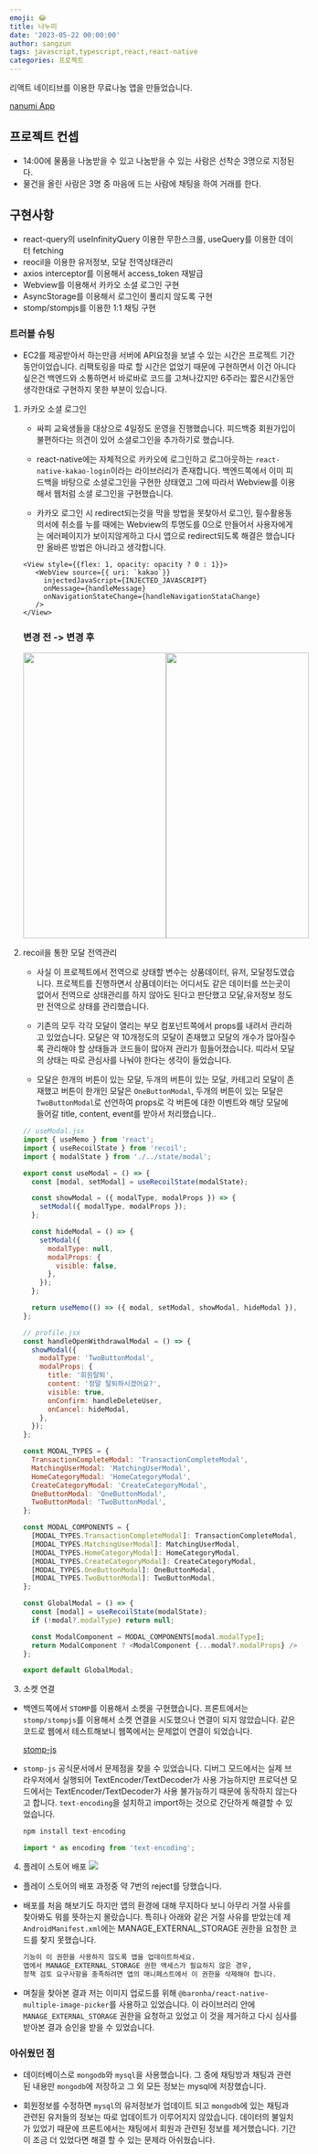 ```yaml
---
emoji: 😂
title: 나누미
date: '2023-05-22 00:00:00'
author: sangzun
tags: javascript,typescript,react,react-native
categories: 프로젝트
---
```


리액트 네이티브를 이용한 무료나눔 앱을 만들었습니다.

[nanumi App](https://play.google.com/store/apps/details?id=com.nanumimobile)

## 프로젝트 컨셉

- 14:00에 물품을 나눔받을 수 있고 나눔받을 수 있는 사람은 선착순 3명으로 지정된다.
- 물건을 올린 사람은 3명 중 마음에 드는 사람에 채팅을 하여 거래를 한다.

## 구현사항

- react-query의 useInfinityQuery 이용한 무한스크롤, useQuery를 이용한 데이터 fetching
- reocil을 이용한 유저정보, 모달 전역상태관리
- axios interceptor를 이용해서 access_token 재발급
- Webview를 이용해서 카카오 소셜 로그인 구현
- AsyncStorage를 이용해서 로그인이 풀리지 않도록 구현
- stomp/stompjs를 이용한 1:1 채팅 구현

### 트러블 슈팅

- EC2를 제공받아서 하는만큼 서버에 API요청을 보낼 수 있는 시간은 프로젝트 기간동안이었습니다. 리팩토링을 따로 할 시간은 없었기 때문에 구현하면서 이건 아니다 싶은건 백엔드와 소통하면서 바로바로 코드를 고쳐나갔지만 6주라는 짧은시간동안 생각한대로 구현하지 못한 부분이 있습니다.

1. 카카오 소셜 로그인

   - 싸피 교육생들을 대상으로 4일정도 운영을 진행했습니다. 피드백중 회원가입이 불편하다는 의견이 있어 소셜로그인을 추가하기로 했습니다.

   - react-native에는 자체적으로 카카오에 로그인하고 로그아웃하는 `react-native-kakao-login`이라는 라이브러리가 존재합니다. 백엔드쪽에서 이미 피드백을 바탕으로 소셜로그인을 구현한 상태였고 그에 따라서 Webview를 이용해서 웹처럼 소셜 로그인을 구현했습니다.

   - 카카오 로그인 시 redirect되는것을 막을 방법을 못찾아서 로그인, 필수활용동의서에 취소를 누를 때에는 Webview의 투명도를 0으로 만들어서 사용자에게는 에러페이지가 보이지않게하고 다시 앱으로 redirect되도록 해결은 했습니다만 올바른 방법은 아니라고 생각합니다.

   ```javacsript
   <View style={{flex: 1, opacity: opacity ? 0 : 1}}>
      <WebView source={{ uri: `kakao`}}
        injectedJavaScript={INJECTED_JAVASCRIPT}
        onMessage={handleMessage}
        onNavigationStateChange={handleNavigationStataChange}
      />
   </View>
   ```

   ### 변경 전 -> 변경 후

   <div style="display:flex">
      <img src="/nanumi_kakao_visible.gif" width="250" height="500" />
      <img src="/nanumi_kakao_novisible.gif" width="250" height="500" />
   </div>

2. recoil을 통한 모달 전역관리

   - 사실 이 프로젝트에서 전역으로 상태할 변수는 상품데이터, 유저, 모달정도였습니다. 프로젝트를 진행하면서 상품데이터는 어디서도 같은 데이터를 쓰는곳이 없어서 전역으로 상태관리를 하지 않아도 된다고 판단했고 모달,유저정보 정도만 전역으로 상태를 관리했습니다.

   - 기존의 모두 각각 모달이 열리는 부모 컴포넌트쪽에서 props를 내려서 관리하고 있었습니다. 모달은 약 10개정도의 모달이 존재했고 모달의 개수가 많아질수록 관리해야 할 상태들과 코드들이 많아져 관리가 힘들어졌습니다. 띠라서 모달의 상태는 따로 관심사를 나눠야 한다는 생각이 들었습니다.

   - 모달은 한개의 버튼이 있는 모달, 두개의 버튼이 있는 모달, 카테고리 모달이 존재했고 버튼이 한개인 모달은 `OneButtonModal`, 두개의 버튼이 있는 모달은 `TwoButtonModal`로 선언하여 props로 각 버튼에 대한 이벤트와 해당 모달에 들어갈 title, content, event를 받아서 처리했습니다..

   ```javascript
   // useModal.jsx
   import { useMemo } from 'react';
   import { useRecoilState } from 'recoil';
   import { modalState } from './../state/modal';

   export const useModal = () => {
     const [modal, setModal] = useRecoilState(modalState);

     const showModal = ({ modalType, modalProps }) => {
       setModal({ modalType, modalProps });
     };

     const hideModal = () => {
       setModal({
         modalType: null,
         modalProps: {
           visible: false,
         },
       });
     };

     return useMemo(() => ({ modal, setModal, showModal, hideModal }), [modal, setModal]);
   };
   ```

   ```javascript
   // profile.jsx
   const handleOpenWithdrawalModal = () => {
     showModal({
       modalType: 'TwoButtonModal',
       modalProps: {
         title: '회원탈퇴',
         content: '정말 탈퇴하시겠어요?',
         visible: true,
         onConfirm: handleDeleteUser,
         onCancel: hideModal,
       },
     });
   };
   ```

   ```javascript
   const MODAL_TYPES = {
     TransactionCompleteModal: 'TransactionCompleteModal',
     MatchingUserModal: 'MatchingUserModal',
     HomeCategoryModal: 'HomeCategoryModal',
     CreateCategoryModal: 'CreateCategoryModal',
     OneButtonModal: 'OneButtonModal',
     TwoButtonModal: 'TwoButtonModal',
   };

   const MODAL_COMPONENTS = {
     [MODAL_TYPES.TransactionCompleteModal]: TransactionCompleteModal,
     [MODAL_TYPES.MatchingUserModal]: MatchingUserModal,
     [MODAL_TYPES.HomeCategoryModal]: HomeCategoryModal,
     [MODAL_TYPES.CreateCategoryModal]: CreateCategoryModal,
     [MODAL_TYPES.OneButtonModal]: OneButtonModal,
     [MODAL_TYPES.TwoButtonModal]: TwoButtonModal,
   };

   const GlobalModal = () => {
     const [modal] = useRecoilState(modalState);
     if (!modal?.modalType) return null;

     const ModalComponent = MODAL_COMPONENTS[modal.modalType];
     return ModalComponent ? <ModalComponent {...modal?.modalProps} /> : null;
   };

   export default GlobalModal;
   ```

3. 소켓 연결

- 백엔드쪽에서 `STOMP`를 이용해서 소켓을 구현했습니다. 프론트에서는 `stomp/stompjs`를 이용해서 소켓 연결을 시도했으나 연결이 되지 않았습니다. 같은 코드로 웹에서 테스트해보니 웹쪽에서는 문제없이 연결이 되었습니다.

  [stomp-js](https://stomp-js.github.io/workaround/stompjs/rx-stomp/react-native-additional-notes.html)

- `stomp-js` 공식문서에서 문제점을 찾을 수 있었습니다. 디버그 모드에서는 실제 브라우저에서 실행되어 TextEncoder/TextDecoder가 사용 가능하지만 프로덕션 모드에서는 TextEncoder/TextDecoder가 사용 불가능하기 때문에 동작하지 않는다고 합니다.
  `text-encoding`을 설치하고 import하는 것으로 간단하게 해결할 수 있었습니다.

  ```javascript
  npm install text-encoding

  import * as encoding from 'text-encoding';
  ```

4. 플레이 스토어 배포
   <img src="/google_reject.png" />

- 플레이 스토어의 배포 과정중 약 7번의 reject를 당했습니다.
- 배포를 처음 해보기도 하지만 앱의 환경에 대해 무지하다 보니 아무리 거절 사유를 찾아봐도 뭐를 뜻하는지 몰랐습니다. 특히나
  아래와 같은 거절 사유를 받았는데 제 `AndroidManifest.xml`에는 MANAGE_EXTERNAL_STORAGE 권한을 요청한 코드를 찾지 못했습니다.

  ```markdown
  기능이 이 권한을 사용하지 않도록 앱을 업데이트하세요.
  앱에서 MANAGE_EXTERNAL_STORAGE 권한 액세스가 필요하지 않은 경우,
  정책 검토 요구사항을 충족하려면 앱의 매니페스트에서 이 권한을 삭제해야 합니다.
  ```

- 며칠을 찾아본 결과 저는 이미지 업로드를 위해 `@baronha/react-native-multiple-image-picker`를 사용하고 있었습니다. 이 라이브러리 안에 `MANAGE_EXTERNAL_STORAGE` 권한을 요청하고 있었고 이 것을 제거하고 다시 심사를 받아본 결과 승인을 받을 수 있었습니다.

### 아쉬웠던 점

- 데이터베이스로 `mongodb`와 `mysql`을 사용했습니다. 그 중에 채팅방과 채팅과 관련된 내용만 `mongodb`에 저장하고 그 외 모든 정보는 mysql에 저장했습니다.

- 회원정보를 수정하면 `mysql`의 유저정보가 업데이트 되고 `mongodb`에 있는 채팅과 관련된 유저들의 정보는 따로 업데이트가 이루어지지 않았습니다. 데이터의 불일치가 있었기 때문에 프론트에서는 채팅에서 회원과 관련된 정보를 제거했습니다. 기간이 조금 더 있었다면 해결 할 수 있는 문제라 아쉬웠습니다.
